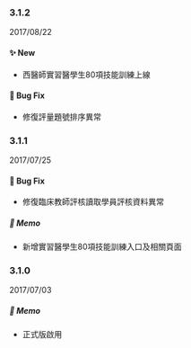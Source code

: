 ### 3.1.2
2017/08/22
#### :sparkles: New
- 西醫師實習醫學生80項技能訓練上線
#### :construction: Bug Fix
- 修復評量題號排序異常

### 3.1.1
2017/07/25
#### :construction: Bug Fix
- 修復臨床教師評核讀取學員評核資料異常
##### :memo: Memo
- 新增實習醫學生80項技能訓練入口及相關頁面

### 3.1.0
2017/07/03
##### :memo: Memo
- 正式版啟用
